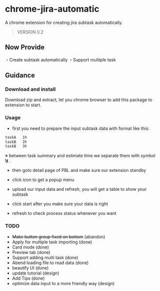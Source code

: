 chrome-jira-automatic
==================

A chrome extension for creating jira subtask automatically.

> VERSION 0.2

## Now Provide
・Create subtask automatically
・Support multiple task

## Guidance

### Download and install
Download zip and extract, let you chrome browser to add this package to extension to start.

### Usage
- first you need to prepare the input subtask data with format like this:
~~~txt
taskA   1h
taskB   2h
taskB   3h
~~~
※ between task summary and estimate time we separate them with symbol **\t** .

- then goto detail page of PBL and make sure our extension standby 

- click icon to get a popup menu

- upload our input data and refresh, you will get a table to show your subtask

- click start after you make sure your data is right

- refresh to check process status whenever you want

### TODO
- ~~Make button group fixed on bottom~~ (abandon)
- Apply for multiple task importing (done)
- Card mode (done)
- Preview tab (done)
- Support adding multi task (done)
- Abend loading file to read data (done)
- beautify UI (done)
- update tutorial (design)
- Add Tips (done)
- optimize data input to a more friendly way (design)